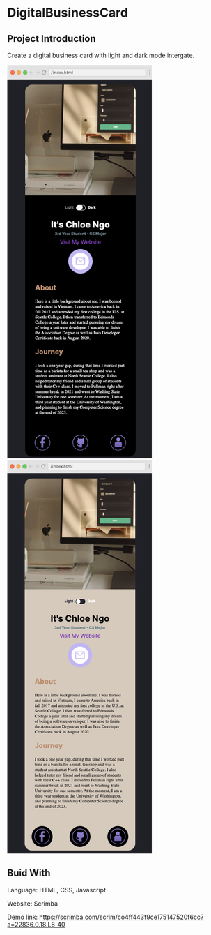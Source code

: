 # DigitalBusinessCard

## Project Introduction
Create a digital business card with light and dark mode intergate.

![Digital Business Card Image](https://github.com/chloeNgo99/DigitalBusinessCard/blob/main/file/images/darkmode.png)
![Digital Business Card Image](https://github.com/chloeNgo99/DigitalBusinessCard/blob/main/file/images/lightmode.png)

## Buid With
Language: HTML, CSS, Javascript

Website: Scrimba

Demo link: https://scrimba.com/scrim/co4ff443f9ce175147520f6cc?a=22836.0.18.L8_40
